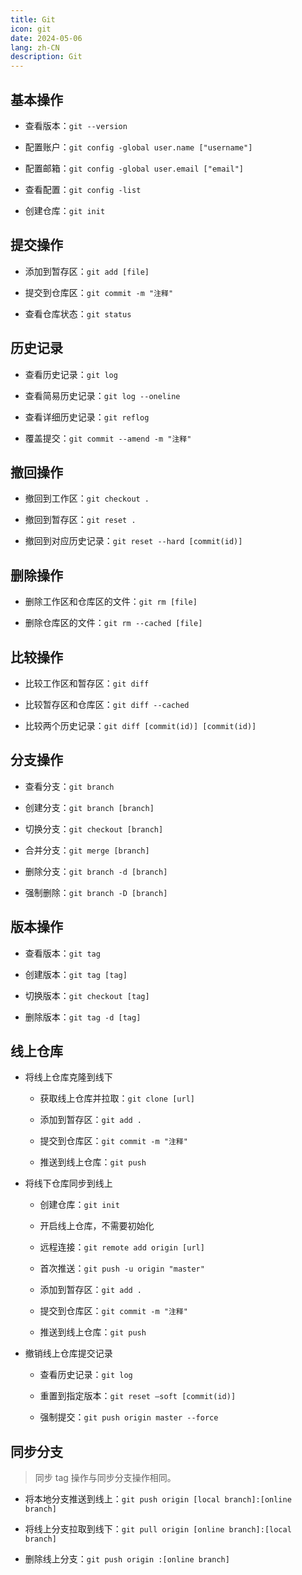 ```yaml
---
title: Git
icon: git
date: 2024-05-06
lang: zh-CN
description: Git
---
```


## 基本操作

- 查看版本：`git --version`

- 配置账户：`git config -global user.name ["username"]`

- 配置邮箱：`git config -global user.email ["email"]`

- 查看配置：`git config -list`

- 创建仓库：`git init`

## 提交操作

- 添加到暂存区：`git add [file]`

- 提交到仓库区：`git commit -m "注释"`

- 查看仓库状态：`git status`

## 历史记录

- 查看历史记录：`git log`

- 查看简易历史记录：`git log --oneline`

- 查看详细历史记录：`git reflog`

- 覆盖提交：`git commit --amend -m "注释"`

## 撤回操作

- 撤回到工作区：`git checkout .`

- 撤回到暂存区：`git reset .`

- 撤回到对应历史记录：`git reset --hard [commit(id)]`

## 删除操作

- 删除工作区和仓库区的文件：`git rm [file]`

- 删除仓库区的文件：`git rm --cached [file]`

## 比较操作

- 比较工作区和暂存区：`git diff`

- 比较暂存区和仓库区：`git diff --cached`

- 比较两个历史记录：`git diff [commit(id)] [commit(id)]`

## 分支操作

- 查看分支：`git branch`

- 创建分支：`git branch [branch]`

- 切换分支：`git checkout [branch]`

- 合并分支：`git merge [branch]`

- 删除分支：`git branch -d [branch]`

- 强制删除：`git branch -D [branch]`

## 版本操作

- 查看版本：`git tag`

- 创建版本：`git tag [tag]`

- 切换版本：`git checkout [tag]`

- 删除版本：`git tag -d [tag]`

## 线上仓库

- 将线上仓库克隆到线下

  - 获取线上仓库并拉取：`git clone [url]`

  - 添加到暂存区：`git add .`

  - 提交到仓库区：`git commit -m "注释"`

  - 推送到线上仓库：`git push`

- 将线下仓库同步到线上

  - 创建仓库：`git init`

  - 开启线上仓库，不需要初始化

  - 远程连接：`git remote add origin [url]`

  - 首次推送：`git push -u origin "master"`

  - 添加到暂存区：`git add .`

  - 提交到仓库区：`git commit -m "注释"`

  - 推送到线上仓库：`git push`

- 撤销线上仓库提交记录

  - 查看历史记录：`git log`

  - 重置到指定版本：`git reset –soft [commit(id)]`

  - 强制提交：`git push origin master --force`

## 同步分支

> 同步 tag 操作与同步分支操作相同。

- 将本地分支推送到线上：`git push origin [local branch]:[online branch]`

- 将线上分支拉取到线下：`git pull origin [online branch]:[local branch]`

- 删除线上分支：`git push origin :[online branch]`
